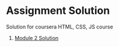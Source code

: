 # Assignment Solution
Solution for coursera HTML, CSS, JS course

<ol>
	<li><a href="https://augussst.github.io/Coursera-Assignments/module2-solution/index.html" target="_blank">Module 2 Solution</a></li>
</ol>
